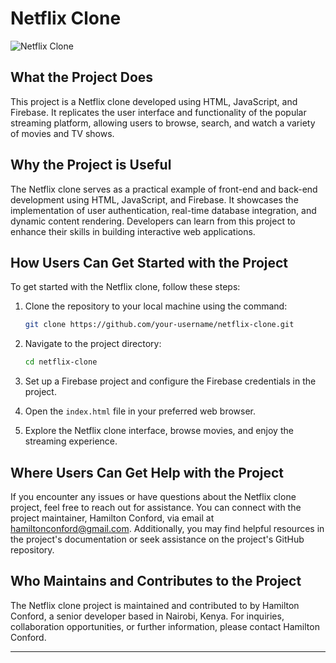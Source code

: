 # Netflix Clone

![Netflix Clone](path/to/netflix-clone-logo.png)

## What the Project Does

This project is a Netflix clone developed using HTML, JavaScript, and Firebase. It replicates the user interface and functionality of the popular streaming platform, allowing users to browse, search, and watch a variety of movies and TV shows.

## Why the Project is Useful

The Netflix clone serves as a practical example of front-end and back-end development using HTML, JavaScript, and Firebase. It showcases the implementation of user authentication, real-time database integration, and dynamic content rendering. Developers can learn from this project to enhance their skills in building interactive web applications.

## How Users Can Get Started with the Project

To get started with the Netflix clone, follow these steps:

1. Clone the repository to your local machine using the command:
   ```bash
   git clone https://github.com/your-username/netflix-clone.git
   ```

2. Navigate to the project directory:
   ```bash
   cd netflix-clone
   ```

3. Set up a Firebase project and configure the Firebase credentials in the project.

4. Open the `index.html` file in your preferred web browser.

5. Explore the Netflix clone interface, browse movies, and enjoy the streaming experience.

## Where Users Can Get Help with the Project

If you encounter any issues or have questions about the Netflix clone project, feel free to reach out for assistance. You can connect with the project maintainer, Hamilton Conford, via email at [hamiltonconford@gmail.com](mailto:hamiltonconford@gmail.com). Additionally, you may find helpful resources in the project's documentation or seek assistance on the project's GitHub repository.

## Who Maintains and Contributes to the Project

The Netflix clone project is maintained and contributed to by Hamilton Conford, a senior developer based in Nairobi, Kenya. For inquiries, collaboration opportunities, or further information, please contact Hamilton Conford.

---
